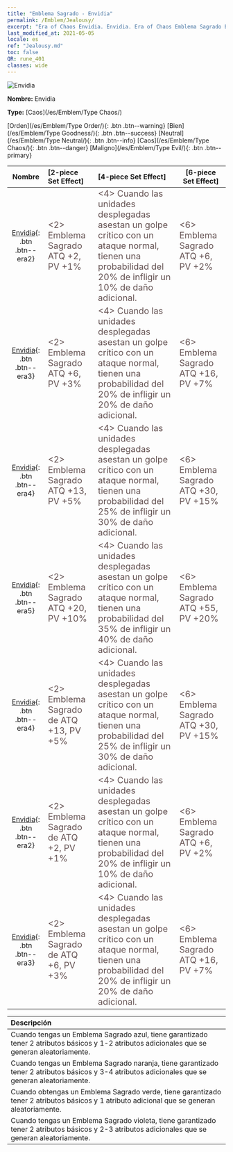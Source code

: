 ```yaml
---
title: "Emblema Sagrado - Envidia"
permalink: /Emblem/Jealousy/
excerpt: "Era of Chaos Envidia. Envidia. Era of Chaos Emblema Sagrado Envidia. Era of Chaos Caos Envidia"
last_modified_at: 2021-05-05
locale: es
ref: "Jealousy.md"
toc: false
QR: rune_401
classes: wide
---
```


  ![Envidia](/images/r/rune_icon_401.png)

 **Nombre:** Envidia

 **Type:** [Caos](/es/Emblem/Type Chaos/)

  [Orden](/es/Emblem/Type Order/){: .btn .btn--warning}   [Bien](/es/Emblem/Type Goodness/){: .btn .btn--success}   [Neutral](/es/Emblem/Type Neutral/){: .btn .btn--info}   [Caos](/es/Emblem/Type Chaos/){: .btn .btn--danger}   [Maligno](/es/Emblem/Type Evil/){: .btn .btn--primary} 

  |  Nombre    | [2-piece Set Effect] | [4-piece Set Effect] | [6-piece Set Effect]  | 
  |:-----------------------:|:-------------------|:-----------------|----------------| 
  | [Envidia](/es/Emblem/Jealousy/){: .btn .btn--era2} | <span style="color: #645252;font-size:20px">&lt;2&gt; Emblema Sagrado ATQ +2, PV +1%</span> | <span style="color: #645252;font-size:20px">&lt;4&gt; Cuando las unidades desplegadas asestan un golpe crítico con un ataque normal, tienen una probabilidad del 20% de infligir un 10% de daño adicional.</span> | <span style="color: #645252;font-size:20px">&lt;6&gt; Emblema Sagrado ATQ +6, PV +2%</span> | 
  | [Envidia](/es/Emblem/Jealousy/){: .btn .btn--era3} | <span style="color: #645252;font-size:20px">&lt;2&gt; Emblema Sagrado ATQ +6, PV +3%</span> | <span style="color: #645252;font-size:20px">&lt;4&gt; Cuando las unidades desplegadas asestan un golpe crítico con un ataque normal, tienen una probabilidad del 20% de infligir un 20% de daño adicional.</span> | <span style="color: #645252;font-size:20px">&lt;6&gt; Emblema Sagrado ATQ +16, PV +7%</span> | 
  | [Envidia](/es/Emblem/Jealousy/){: .btn .btn--era4} | <span style="color: #645252;font-size:20px">&lt;2&gt; Emblema Sagrado ATQ +13, PV +5%</span> | <span style="color: #645252;font-size:20px">&lt;4&gt; Cuando las unidades desplegadas asestan un golpe crítico con un ataque normal, tienen una probabilidad del 25% de infligir un 30% de daño adicional.</span> | <span style="color: #645252;font-size:20px">&lt;6&gt; Emblema Sagrado ATQ +30, PV +15%</span> | 
  | [Envidia](/es/Emblem/Jealousy/){: .btn .btn--era5} | <span style="color: #645252;font-size:20px">&lt;2&gt; Emblema Sagrado ATQ +20, PV +10%</span> | <span style="color: #645252;font-size:20px">&lt;4&gt; Cuando las unidades desplegadas asestan un golpe crítico con un ataque normal, tienen una probabilidad del 35% de infligir un 40% de daño adicional.</span> | <span style="color: #645252;font-size:20px">&lt;6&gt; Emblema Sagrado ATQ +55, PV +20%</span> | 
  | [Envidia](/es/Emblem/Jealousy/){: .btn .btn--era4} | <span style="color: #645252;font-size:20px">&lt;2&gt; Emblema Sagrado de ATQ +13, PV +5%</span> | <span style="color: #645252;font-size:20px">&lt;4&gt; Cuando las unidades desplegadas asestan un golpe crítico con un ataque normal, tienen una probabilidad del 25% de infligir un 30% de daño adicional.</span> | <span style="color: #645252;font-size:20px">&lt;6&gt; Emblema Sagrado ATQ +30, PV +15%</span> | 
  | [Envidia](/es/Emblem/Jealousy/){: .btn .btn--era2} | <span style="color: #645252;font-size:20px">&lt;2&gt; Emblema Sagrado de ATQ +2, PV +1%</span> | <span style="color: #645252;font-size:20px">&lt;4&gt; Cuando las unidades desplegadas asestan un golpe crítico con un ataque normal, tienen una probabilidad del 20% de infligir un 10% de daño adicional.</span> | <span style="color: #645252;font-size:20px">&lt;6&gt; Emblema Sagrado ATQ +6, PV +2%</span> | 
  | [Envidia](/es/Emblem/Jealousy/){: .btn .btn--era3} | <span style="color: #645252;font-size:20px">&lt;2&gt; Emblema Sagrado de ATQ +6, PV +3%</span> | <span style="color: #645252;font-size:20px">&lt;4&gt; Cuando las unidades desplegadas asestan un golpe crítico con un ataque normal, tienen una probabilidad del 20% de infligir un 20% de daño adicional.</span> | <span style="color: #645252;font-size:20px">&lt;6&gt; Emblema Sagrado ATQ +16, PV +7%</span> | 

  |         Descripción            | 
  |:-------------------------------|
  | Cuando tengas un Emblema Sagrado azul, tiene garantizado tener 2 atributos básicos y 1-2 atributos adicionales que se generan aleatoriamente. |
  | Cuando tengas un Emblema Sagrado naranja, tiene garantizado tener 2 atributos básicos y 3-4 atributos adicionales que se generan aleatoriamente. |
  | Cuando obtengas un Emblema Sagrado verde, tiene garantizado tener 2 atributos básicos y 1 atributo adicional que se generan aleatoriamente. |
  | Cuando tengas un Emblema Sagrado violeta, tiene garantizado tener 2 atributos básicos y 2-3 atributos adicionales que se generan aleatoriamente. |
